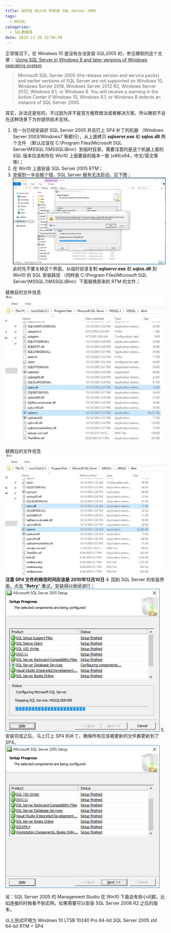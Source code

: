 ```yaml
---
title: 如何在 Win10 中安装 SQL Server 2005
tags:
  - MSSQL
categories:
  - SQL数据库
date: 2015-11-20 22:50:50
---
```


正常情况下，在 Windows 10 是没有办法安装 SQL2005 的，参见微软的这个文章：
[Using SQL Server in Windows 8 and later versions of Windows operating system](https://support.microsoft.com/en-us/help/2681562/using-sql-server-in-windows-8-and-later-versions-of-windows-operating)

> Microsoft SQL Server 2005 (the release version and service packs) and earlier versions of SQL Server are not supported on Windows 10, Windows Server 2016, Windows Server 2012 R2, Windows Server 2012, Windows 8.1, or Windows 8. You will receive a warning in the Action Center if Windows 10, Windows 8.1, or Windows 8 detects an instance of SQL Server 2005.

其实，办法还是有的，不过因为并不是官方推荐做法或者解决方案，所以微软不会在这种场景下为你提供技术支持。

1. 找一台已经安装好 SQL Server 2005 并且打上 SP4 补丁的机器 （Windows Server 2003/Windows7 等都行），从上面拷贝 **sqlservr.exe** 和 **sqlos.dll** 两个文件 （默认应该在 C:\Program Files\Microsoft SQL Server\MSSQL.1\MSSQL\Binn）到临时目录，需要注意的是这个机器上面的 SQL 版本应该和你在 Win10 上面要装的版本一致 (x86/x64，中文/英文等等)；
2. 在 Win10 上面安装 SQL Server 2005 RTM；
3. 安装到一半会报个错，SQL Server 服务无法启动，见下图；
![安装错误](how-to-install-sql2005-on-win10/install_sql2005_on_win10_error.jpg)
此时先不要关掉这个界面，从临时目录复制 **sqlservr.exe** 和 **sqlos.dll** 到 Win10 的 SQL 安装路径 （同样是 C:\Program Files\Microsoft SQL Server\MSSQL.1\MSSQL\Binn）下面替换原来的 RTM 的文件；

替换前的文件信息
![替换前的文件](how-to-install-sql2005-on-win10/install_sql2005_on_win10_files_before.jpg)

替换后的文件信息
![替换后的文件](how-to-install-sql2005-on-win10/install_sql2005_on_win10_files_replaced.jpg)
**注意 SP4 文件的修改时间应该是 2010年12月10日**
4. 回到 SQL Server 的安装界面，点击 "**Retry**" 重试，安装得以继续进行；
![安装继续](how-to-install-sql2005-on-win10/install_sql2005_on_win10_ongoging.jpg)
5. 安装完成之后，马上打上 SP4 的补丁，确保所有应该被更新的文件都更新到了 SP4。
![安装完成](how-to-install-sql2005-on-win10/install_sql2005_on_win10_finish.jpg)

另：SQL Server 2005 的 Management Studio 在 Win10 下面会有些小问题，比如连接的时候看不到实例，如果需要可以安装 SQL Server 2008 R2 之后的版本。

以上测试环境为
Windows 10 LTSB 10240 Pro 64-bit
SQL Server 2005 std 64-bit RTM + SP4

